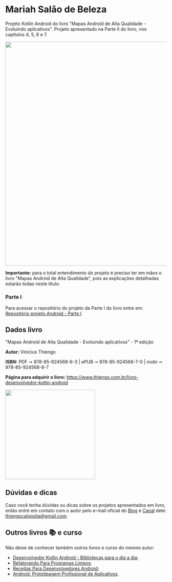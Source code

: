 # Mariah Salão de Beleza

Projeto Kotlin Android do livro "Mapas Android de Alta Qualidade - Evoluindo aplicativos". Projeto apresentado na Parte II do livro, nos capítulos 4, 5, 6 e 7.

<img src="https://www.thiengo.com.br/img/livro/mapas-android-de-alta-qualidade-evoluindo-aplicativos/github/projeto-android-parte-2-livro-mapas-android-de-alta-qualidade-evoluindo-aplicativos.png" width="700">

**Importante:** para o total entendimento do projeto é preciso ter em mãos o livro "Mapas Android de Alta Qualidade", pois as explicações detalhadas estarão todas neste título.

### Parte I

Para acessar o repositório do projeto da Parte I do livro entre em: [Repositório projeto Android - Parte I](https://github.com/viniciusthiengo/book-project-google-maps-intents)

## Dados livro

"Mapas Android de Alta Qualidade - Evoluindo aplicativos" - 1ª edição

**Autor:** Vinícius Thiengo

**ISBN:** PDF ➙ 978-85-924568-6-3 | ePUB ➙ 978-85-924568-7-0 | mobi ➙ 978-85-924568-8-7

**Página para adquirir o livro:** https://www.thiengo.com.br/livro-desenvolvedor-kotlin-android

<img src="https://www.thiengo.com.br/img/livro/mapas-android-de-alta-qualidade-evoluindo-aplicativos/github/capas-livro-mapas-android-de-alta-qualidade-evoluindo-aplicativos.png" width="280">

## Dúvidas e dicas

Caso você tenha dúvidas ou dicas sobre os projetos apresentados em livro, então entre em contato com o autor pelo e-mail oficial do [Blog](https://www.thiengo.com.br) e [Canal](https://www.youtube.com/user/thiengoCalopsita) dele: thiengocalopsita@gmail.com.

## Outros livros 📚 e curso

Não deixe de conhecer também outros livros e curso do mesmo autor:

- [Desenvolvedor Kotlin Android - Bibliotecas para o dia a dia](https://www.thiengo.com.br/livro-desenvolvedor-kotlin-android);
- [Refatorando Para Programas Limpos](https://www.thiengo.com.br/livro-refatorando-para-programas-limpos);
- [Receitas Para Desenvolvedores Android](https://www.thiengo.com.br/livro-receitas-para-desenvolvedores-android);
- [Android: Prototipagem Profissional de Aplicativos](https://www.udemy.com/course/android-prototipagem-profissional-de-aplicativos/?locale=pt_BR&persist_locale=).
